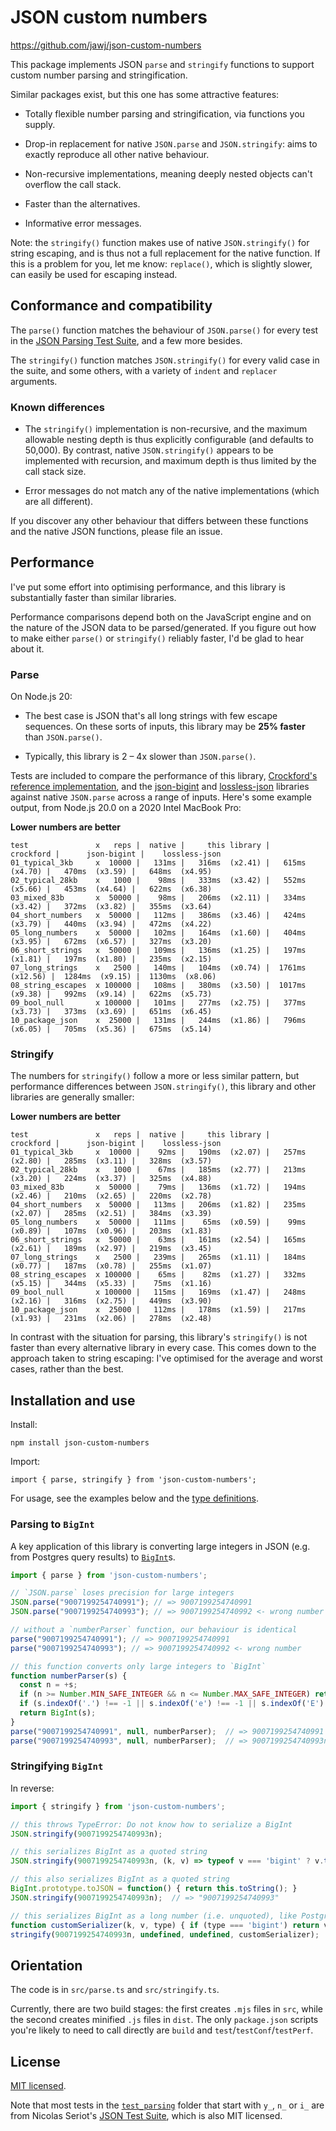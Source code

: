# JSON custom numbers

https://github.com/jawj/json-custom-numbers

This package implements JSON `parse` and `stringify` functions to support custom number parsing and stringification.

Similar packages exist, but this one has some attractive features:

* Totally flexible number parsing and stringification, via functions you supply.

* Drop-in replacement for native `JSON.parse` and `JSON.stringify`: aims to exactly reproduce all other native behaviour.

* Non-recursive implementations, meaning deeply nested objects can't overflow the call stack.

* Faster than the alternatives.

* Informative error messages.

Note: the `stringify()` function makes use of native `JSON.stringify()` for string escaping, and is thus not a full replacement for the native function. If this is a problem for you, let me know: `replace()`, which is slightly slower, can easily be used for escaping instead.


## Conformance and compatibility

The `parse()` function matches the behaviour of `JSON.parse()` for every test in the [JSON Parsing Test Suite](https://github.com/nst/JSONTestSuite), and a few more besides.

The `stringify()` function matches `JSON.stringify()` for every valid case in the suite, and some others, with a variety of `indent` and `replacer` arguments.


### Known differences

* The `stringify()` implementation is non-recursive, and the maximum allowable nesting depth is thus explicitly configurable (and defaults to 50,000). By contrast, native `JSON.stringify()` appears to be implemented with recursion, and maximum depth is thus limited by the call stack size.

* Error messages do not match any of the native implementations (which are all different).

If you discover any other behaviour that differs between these functions and the native JSON functions, please file an issue.


## Performance

I've put some effort into optimising performance, and this library is substantially faster than similar libraries.

Performance comparisons depend both on the JavaScript engine and on the nature of the JSON data to be parsed/generated. If you figure out how to make either `parse()` or `stringify()` reliably faster, I'd be glad to hear about it.


### Parse

On Node.js 20:

* The best case is JSON that's all long strings with few escape sequences. On these sorts of inputs, this library may be **25% faster** than `JSON.parse()`.

* Typically, this library is 2 – 4x slower than `JSON.parse()`.

Tests are included to compare the performance of this library, [Crockford's reference implementation](https://github.com/douglascrockford/JSON-js/blob/03157639c7a7cddd2e9f032537f346f1a87c0f6d/json_parse.js), and the [json-bigint](https://www.npmjs.com/package/json-bigint) and [lossless-json](https://www.npmjs.com/package/lossless-json) libraries against native `JSON.parse` across a range of inputs. Here's some example output, from Node.js 20.0 on a 2020 Intel MacBook Pro:

**Lower numbers are better**

```
test               x   reps |  native |     this library |        crockford |      json-bigint |    lossless-json
01_typical_3kb     x  10000 |   131ms |   316ms  (x2.41) |   615ms  (x4.70) |   470ms  (x3.59) |   648ms  (x4.95)
02_typical_28kb    x   1000 |    98ms |   333ms  (x3.42) |   552ms  (x5.66) |   453ms  (x4.64) |   622ms  (x6.38)
03_mixed_83b       x  50000 |    98ms |   206ms  (x2.11) |   334ms  (x3.42) |   372ms  (x3.82) |   355ms  (x3.64)
04_short_numbers   x  50000 |   112ms |   386ms  (x3.46) |   424ms  (x3.79) |   440ms  (x3.94) |   472ms  (x4.22)
05_long_numbers    x  50000 |   102ms |   164ms  (x1.60) |   404ms  (x3.95) |   672ms  (x6.57) |   327ms  (x3.20)
06_short_strings   x  50000 |   109ms |   136ms  (x1.25) |   197ms  (x1.81) |   197ms  (x1.80) |   235ms  (x2.15)
07_long_strings    x   2500 |   140ms |   104ms  (x0.74) |  1761ms (x12.56) |  1284ms  (x9.15) |  1130ms  (x8.06)
08_string_escapes  x 100000 |   108ms |   380ms  (x3.50) |  1017ms  (x9.38) |   992ms  (x9.14) |   622ms  (x5.73)
09_bool_null       x 100000 |   101ms |   277ms  (x2.75) |   377ms  (x3.73) |   373ms  (x3.69) |   651ms  (x6.45)
10_package_json    x  25000 |   131ms |   244ms  (x1.86) |   796ms  (x6.05) |   705ms  (x5.36) |   675ms  (x5.14)
```

### Stringify

The numbers for `stringify()` follow a more or less similar pattern, but performance differences between `JSON.stringify()`, this library and other libraries are generally smaller:

**Lower numbers are better**

```
test               x   reps |  native |     this library |        crockford |      json-bigint |    lossless-json
01_typical_3kb     x  10000 |    92ms |   190ms  (x2.07) |   257ms  (x2.80) |   285ms  (x3.11) |   328ms  (x3.57)
02_typical_28kb    x   1000 |    67ms |   185ms  (x2.77) |   213ms  (x3.20) |   224ms  (x3.37) |   325ms  (x4.88)
03_mixed_83b       x  50000 |    79ms |   136ms  (x1.72) |   194ms  (x2.46) |   210ms  (x2.65) |   220ms  (x2.78)
04_short_numbers   x  50000 |   113ms |   206ms  (x1.82) |   235ms  (x2.07) |   285ms  (x2.51) |   384ms  (x3.39)
05_long_numbers    x  50000 |   111ms |    65ms  (x0.59) |    99ms  (x0.89) |   107ms  (x0.96) |   203ms  (x1.83)
06_short_strings   x  50000 |    63ms |   161ms  (x2.54) |   165ms  (x2.61) |   189ms  (x2.97) |   219ms  (x3.45)
07_long_strings    x   2500 |   239ms |   265ms  (x1.11) |   184ms  (x0.77) |   187ms  (x0.78) |   255ms  (x1.07)
08_string_escapes  x 100000 |    65ms |    82ms  (x1.27) |   332ms  (x5.15) |   344ms  (x5.33) |    75ms  (x1.16)
09_bool_null       x 100000 |   115ms |   169ms  (x1.47) |   248ms  (x2.16) |   316ms  (x2.75) |   449ms  (x3.90)
10_package_json    x  25000 |   112ms |   178ms  (x1.59) |   217ms  (x1.93) |   231ms  (x2.06) |   278ms  (x2.48)
```

In contrast with the situation for parsing, this library's `stringify()` is not faster than every alternative library in every case. This comes down to the approach taken to string escaping: I've optimised for the average and worst cases, rather than the best.


## Installation and use

Install:

`npm install json-custom-numbers`

Import:

`import { parse, stringify } from 'json-custom-numbers';`

For usage, see the examples below and the [type definitions](dist/index.d.ts).


### Parsing to `BigInt`

A key application of this library is converting large integers in JSON (e.g. from Postgres query results) to [`BigInt`](https://developer.mozilla.org/en-US/docs/Web/JavaScript/Reference/Global_Objects/BigInt)s.

```javascript
import { parse } from 'json-custom-numbers';

// `JSON.parse` loses precision for large integers
JSON.parse("9007199254740991"); // => 9007199254740991
JSON.parse("9007199254740993"); // => 9007199254740992 <- wrong number

// without a `numberParser` function, our behaviour is identical
parse("9007199254740991"); // => 9007199254740991
parse("9007199254740993"); // => 9007199254740992 <- wrong number

// this function converts only large integers to `BigInt`
function numberParser(s) {
  const n = +s;
  if (n >= Number.MIN_SAFE_INTEGER && n <= Number.MAX_SAFE_INTEGER) return n;
  if (s.indexOf('.') !== -1 || s.indexOf('e') !== -1 || s.indexOf('E') !== -1) return n;
  return BigInt(s);
}
parse("9007199254740991", null, numberParser);  // => 9007199254740991
parse("9007199254740993", null, numberParser);  // => 9007199254740993n <- now correct
```

### Stringifying `BigInt`

In reverse:

```javascript
import { stringify } from 'json-custom-numbers';

// this throws TypeError: Do not know how to serialize a BigInt
JSON.stringify(9007199254740993n);

// this serializes BigInt as a quoted string
JSON.stringify(9007199254740993n, (k, v) => typeof v === 'bigint' ? v.toString() : v);  // => "9007199254740993"

// this also serializes BigInt as a quoted string
BigInt.prototype.toJSON = function() { return this.toString(); }
JSON.stringify(9007199254740993n);  // => "9007199254740993"

// this serializes BigInt as a long number (i.e. unquoted), like Postgres does
function customSerializer(k, v, type) { if (type === 'bigint') return v.toString(); }
stringify(9007199254740993n, undefined, undefined, customSerializer);  // => 9007199254740993
```


## Orientation

The code is in `src/parse.ts` and `src/stringify.ts`.

Currently, there are two build stages: the first creates `.mjs` files in `src`, while the second creates minified `.js` files in `dist`. The only `package.json` scripts you're likely to need to call directly are `build` and `test`/`testConf`/`testPerf`.


## License

[MIT licensed](LICENSE).

Note that most tests in the [`test_parsing`](test/test_parsing/) folder that start with `y_`, `n_` or `i_` are from Nicolas Seriot's [JSON Test Suite](https://github.com/nst/JSONTestSuite), which is also MIT licensed.
